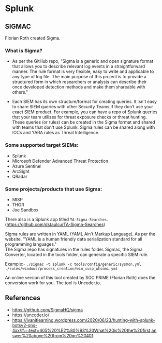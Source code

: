 # Splunk

## SIGMAC

Florian Roth created Sigma. 

### What is Sigma?

- As per the GitHub repo, "Sigma is a generic and open signature format that allows you to describe relevant log events in a straightforward manner. The rule format is very flexible, easy to write and applicable to any type of log file. The main purpose of this project is to provide a structured form in which researchers or analysts can describe their once developed detection methods and make them shareable with others."

- Each SIEM has its own structure/format for creating queries. It isn't easy to share SIEM queries with other Security Teams if they don't use your exact SIEM product. For example, you can have a repo of Splunk queries that your team utilizes for threat exposure checks or threat hunting. These queries (or rules) can be created in the Sigma format and shared with teams that don't use Splunk. Sigma rules can be shared along with IOCs and YARA rules as Threat Intelligence. 

### Some supported target SIEMs:

- Splunk
- Microsoft Defender Advanced Threat Protection
- Azure Sentinel
- ArcSight
- QRadar

### Some projects/products that use Sigma:

- MISP
- THOR
- Joe Sandbox

There also is a Splunk app titled `TA-Sigma-Searches`.(https://github.com/dstaulcu/TA-Sigma-Searches) 

Sigma rules are written in YAML (YAML Ain't Markup Language).
As per the website, "YAML is a human friendly data serialization standard for all programming languages."  
The Sigma repo has signatures in the rules folder. Sigmac, the Sigma Converter, located in the tools folder, can generate a specific SIEM rule. 

Example:-
`./sigmac -t splunk -c tools/config/generic/sysmon.yml ./rules/windows/process_creation/win_susp_whoami.yml`

An online version of this tool created by SOC PRIME (Florian Roth) does the conversion work for you. The tool is Uncoder.io. 



## References
- https://github.com/SigmaHQ/sigma
- https://uncoder.io/
- https://ivanitlearning.wordpress.com/2020/06/23/hunting-with-splunk-botsv2-qns-4xx/#:~:text=405%20%E2%80%93%20What%20is%20the%20first,answer%20above%20from%20qn%20401.

